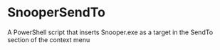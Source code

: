 # SnooperSendTo
A PowerShell script that inserts Snooper.exe as a target in the SendTo section of the context menu
